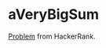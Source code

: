 # aVeryBigSum
[Problem](https://www.hackerrank.com/challenges/a-very-big-sum/problem?h_r=next-challenge&h_v=zen) from HackerRank.
